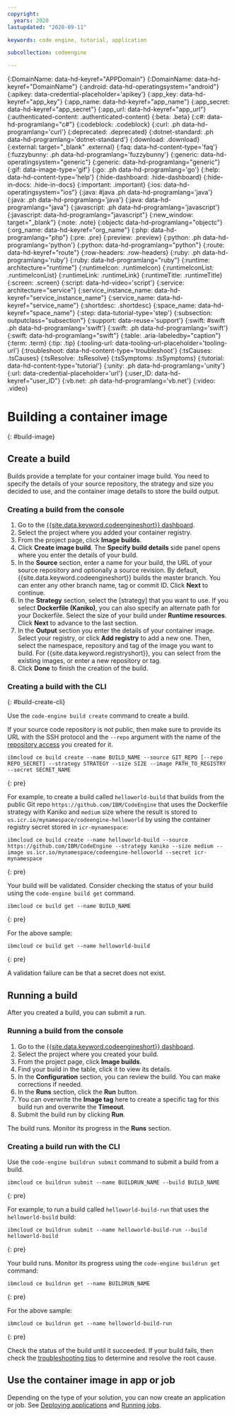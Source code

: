 ```yaml
---
copyright:
  years: 2020
lastupdated: "2020-09-11"

keywords: code engine, tutorial, application

subcollection: codeengine

---
```


{:DomainName: data-hd-keyref="APPDomain"}
{:DomainName: data-hd-keyref="DomainName"}
{:android: data-hd-operatingsystem="android"}
{:apikey: data-credential-placeholder='apikey'}
{:app_key: data-hd-keyref="app_key"}
{:app_name: data-hd-keyref="app_name"}
{:app_secret: data-hd-keyref="app_secret"}
{:app_url: data-hd-keyref="app_url"}
{:authenticated-content: .authenticated-content}
{:beta: .beta}
{:c#: data-hd-programlang="c#"}
{:codeblock: .codeblock}
{:curl: .ph data-hd-programlang='curl'}
{:deprecated: .deprecated}
{:dotnet-standard: .ph data-hd-programlang='dotnet-standard'}
{:download: .download}
{:external: target="_blank" .external}
{:faq: data-hd-content-type='faq'}
{:fuzzybunny: .ph data-hd-programlang='fuzzybunny'}
{:generic: data-hd-operatingsystem="generic"}
{:generic: data-hd-programlang="generic"}
{:gif: data-image-type='gif'}
{:go: .ph data-hd-programlang='go'}
{:help: data-hd-content-type='help'}
{:hide-dashboard: .hide-dashboard}
{:hide-in-docs: .hide-in-docs}
{:important: .important}
{:ios: data-hd-operatingsystem="ios"}
{:java: #java .ph data-hd-programlang='java'}
{:java: .ph data-hd-programlang='java'}
{:java: data-hd-programlang="java"}
{:javascript: .ph data-hd-programlang='javascript'}
{:javascript: data-hd-programlang="javascript"}
{:new_window: target="_blank"}
{:note: .note}
{:objectc data-hd-programlang="objectc"}
{:org_name: data-hd-keyref="org_name"}
{:php: data-hd-programlang="php"}
{:pre: .pre}
{:preview: .preview}
{:python: .ph data-hd-programlang='python'}
{:python: data-hd-programlang="python"}
{:route: data-hd-keyref="route"}
{:row-headers: .row-headers}
{:ruby: .ph data-hd-programlang='ruby'}
{:ruby: data-hd-programlang="ruby"}
{:runtime: architecture="runtime"}
{:runtimeIcon: .runtimeIcon}
{:runtimeIconList: .runtimeIconList}
{:runtimeLink: .runtimeLink}
{:runtimeTitle: .runtimeTitle}
{:screen: .screen}
{:script: data-hd-video='script'}
{:service: architecture="service"}
{:service_instance_name: data-hd-keyref="service_instance_name"}
{:service_name: data-hd-keyref="service_name"}
{:shortdesc: .shortdesc}
{:space_name: data-hd-keyref="space_name"}
{:step: data-tutorial-type='step'}
{:subsection: outputclass="subsection"}
{:support: data-reuse='support'}
{:swift: #swift .ph data-hd-programlang='swift'}
{:swift: .ph data-hd-programlang='swift'}
{:swift: data-hd-programlang="swift"}
{:table: .aria-labeledby="caption"}
{:term: .term}
{:tip: .tip}
{:tooling-url: data-tooling-url-placeholder='tooling-url'}
{:troubleshoot: data-hd-content-type='troubleshoot'}
{:tsCauses: .tsCauses}
{:tsResolve: .tsResolve}
{:tsSymptoms: .tsSymptoms}
{:tutorial: data-hd-content-type='tutorial'}
{:unity: .ph data-hd-programlang='unity'}
{:url: data-credential-placeholder='url'}
{:user_ID: data-hd-keyref="user_ID"}
{:vb.net: .ph data-hd-programlang='vb.net'}
{:video: .video}


# Building a container image
{: #build-image}

## Create a build

Builds provide a template for your container image build. You need to specify the details of your source repository, the strategy and size you decided to use, and the container image details to store the build output.

### Creating a build from the console

1. Go to the [{{site.data.keyword.codeengineshort}} dashboard](https://cloud.ibm.com/codeengine/overview).
2. Select the project where you added your container registry.
3. From the project page, click **Image builds**.
4. Click **Create image build**. The **Specify build details** side panel opens where you enter the details of your build.
5. In the **Source** section, enter a name for your build, the URL of your source repository and optionally a source revision. By default, {{site.data.keyword.codeengineshort}} builds the master branch. You can enter any other branch name, tag or commit ID. Click **Next** to continue.
6. In the **Strategy** section, select the [strategy] that you want to use. If you select **Dockerfile (Kaniko)**, you can also specify an alternate path for your Dockerfile. Select the size of your build under **Runtime resources**. Click **Next** to advance to the last section.
7. In the **Output** section you enter the details of your container image. Select your registry, or click **Add registry** to add a new one. Then, select the namespace, repository and tag of the image you want to build. For {{site.data.keyword.registryshort}}, you can select from the existing images, or enter a new repository or tag.
8. Click **Done** to finish the creation of the build.

### Creating a build with the CLI
{: #build-create-cli}

Use the `code-engine build create` command to create a build.

If your source code repository is not public, then make sure to provide its URL with the SSH protocol and the `--repo` argument with the name of the [repository access](/docs/codeengine?topic=codeengine-code-repositories) you created for it.

```
ibmcloud ce build create --name BUILD_NAME --source GIT_REPO [--repo REPO_SECRET] --strategy STRATEGY --size SIZE --image PATH_TO_REGISTRY --secret SECRET_NAME
```
{: pre}

For example, to create a build called `helloworld-build` that builds from the public Git repo `https://github.com/IBM/CodeEngine` that uses the Dockerfile strategy with Kaniko and `medium` size where the result is stored to `us.icr.io/mynamespace/codeengine-helloworld` by using the container registry secret stored in `icr-mynamespace`:

```
ibmcloud ce build create --name helloworld-build --source https://github.com/IBM/CodeEngine --strategy kaniko --size medium --image us.icr.io/mynamespace/codeengine-helloworld --secret icr-mynamespace
```
{: pre}

Your build will be validated. Consider checking the status of your build using the `code-engine build get` command.

```
ibmcloud ce build get --name BUILD_NAME
```
{: pre}

For the above sample:

```
ibmcloud ce build get --name helloworld-build
```
{: pre}

A validation failure can be that a secret does not exist.

## Running a build

After you created a build, you can submit a run.

### Running a build from the console

1. Go to the [{{site.data.keyword.codeengineshort}} dashboard](https://cloud.ibm.com/codeengine/overview).
2. Select the project where you created your build.
3. From the project page, click **Image builds**.
4. Find your build in the table, click it to view its details.
5. In the **Configuration** section, you can review the build. You can make corrections if needed.
6. In the **Runs** section, click the **Run** button.
7. You can overwrite the **Image tag** here to create a specific tag for this build run and overwrite the **Timeout**.
8. Submit the build run by clicking **Run**.

The build runs. Monitor its progress in the **Runs** section.

### Creating a build run with the CLI

Use the `code-engine buildrun submit` command to submit a build from a build.

```
ibmcloud ce buildrun submit --name BUILDRUN_NAME --build BUILD_NAME
```
{: pre}

For example, to run a build called `helloworld-build-run` that uses the `helloworld-build` build:

```
ibmcloud ce buildrun submit --name helloworld-build-run --build helloworld-build
```
{: pre}

Your build runs. Monitor its progress using the `code-engine buildrun get` command:

```
ibmcloud ce buildrun get --name BUILDRUN_NAME
```
{: pre}

For the above sample:

```
ibmcloud ce buildrun get --name helloworld-build-run
```
{: pre}

Check the status of the build until it succeeded. If your build fails, then check the [troubleshooting tips](/docs/codeengine?topic=codeengine-kn-troubleshoot-build) to determine and resolve the root cause.

## Use the container image in app or job

Depending on the type of your solution, you can now create an application or job. See [Deploying applications](/docs/codeengine?topic=codeengine-application-workloads) and [Running jobs](/docs/codeengine?topic=codeengine-kn-job-deploy).
